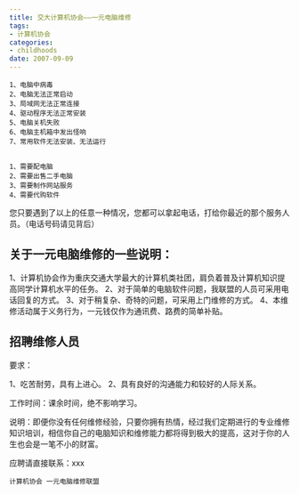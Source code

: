 ```yaml
---
title: 交大计算机协会——一元电脑维修
tags:
- 计算机协会
categories:
- childhoods
date: 2007-09-09
---
```


    1、电脑中病毒
    2、电脑无法正常启动
    3、局域网无法正常连接
    4、驱动程序无法正常安装
    5、电脑关机失败
    6、电脑主机箱中发出怪响
    7、常用软件无法安装、无法运行


    1、需要配电脑
    2、需要出售二手电脑
    3、需要制作网站服务
    4、需要代购软件

您只要遇到了以上的任意一种情况，您都可以拿起电话，打给你最近的那个服务人员。（电话号码请见背后）

## 关于一元电脑维修的一些说明：

1、计算机协会作为重庆交通大学最大的计算机类社团，肩负着普及计算机知识提高同学计算机水平的任务。
2、对于简单的电脑软件问题，我联盟的人员可采用电话回复的方式。
3、对于稍复杂、奇特的问题，可采用上门维修的方式。
4、本维修活动属于义务行为，一元钱仅作为通讯费、路费的简单补贴。

## 招聘维修人员

要求：

1、吃苦耐劳，具有上进心。
2、具有良好的沟通能力和较好的人际关系。

工作时间：课余时间，绝不影响学习。

说明：即便你没有任何维修经验，只要你拥有热情，经过我们定期进行的专业维修知识培训，相信你自己的电脑知识和维修能力都将得到极大的提高，这对于你的人生也会是一笔不小的财富。

应聘请直接联系：xxx

    计算机协会 一元电脑维修联盟
